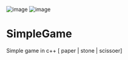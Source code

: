 ![image](https://github.com/WAHID-QANDIL/SimpleGame/assets/103429590/4eb9efc3-8f49-4674-ad3c-adc1f13083ca)
![image](https://github.com/WAHID-QANDIL/SimpleGame/assets/103429590/0e2d5189-e992-4fd2-bd59-7d00f46711aa)

# SimpleGame
Simple game in c++ [ paper | stone | scissoer]
